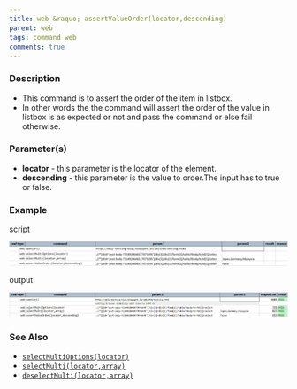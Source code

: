 ```yaml
---
title: web &raquo; assertValueOrder(locator,descending)
parent: web
tags: command web
comments: true
---
```


### Description

- This command is to assert the order of the item in listbox.
- In other words the  the command will assert the order of the value in listbox is as expected or not and pass the command or else fail otherwise.

### Parameter(s)

- **locator** - this parameter is the locator of the element.
- **descending** - this parameter is the value to order.The input has to true or false.

### Example

script

![](image/assertValueOrder_01.png)

output:

![](image/assertValueOrder_02.png)

### See Also

- [`selectMultiOptions(locator)`](selectMultiOptions(locator).html)
- [`selectMulti(locator,array)`](selectMulti(locator,array).html)
- [`deselectMulti(locator,array)`](deselectMulti(locator,array).html)
